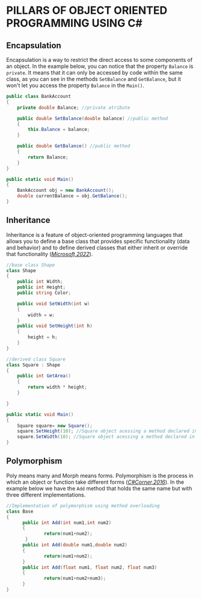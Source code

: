 # PILLARS OF OBJECT ORIENTED PROGRAMMING USING C#

## **Encapsulation**

Encapsulation is a way to restrict the direct access to some components of an object. In the example below, you can notice that the property  `Balance` is `private`. It means that it can only be accessed by code within the same class, as you can see in the methods `SetBalance` and `GetBalance`, but it won't let you access the property  `Balance` in the `Main()`.

```csharp
public class BankAccount
{
    private double Balance; //private atribute

    public double SetBalance(double balance) //public method
    {
        this.Balance = balance;
    }

    public double GetBalance() //public method
    {
        return Balance;
    }
}

public static void Main()
{
    BankAccount obj = new BankAccount();
    double currentBalance = obj.GetBalance();
}

```

## **Inheritance**

Inheritance is a feature of object-oriented programming languages that allows you to define a base class that provides specific functionality (data and behavior) and to define derived classes that either inherit or override that functionality (*[Microsoft,2022](https://learn.microsoft.com/en-us/dotnet/csharp/fundamentals/tutorials/inheritance)*).

```csharp
//base class Shape
class Shape
{
    public int Width;
    public int Height;
    public string Color;

    public void SetWidth(int w)
    {
        width = w;
    }
    public void SetHeight(int h)
    {
        height = h;
    }
}

//derived class Square  
class Square : Shape
{
    public int GetArea()
    {
        return width * height;
    }

}

public static void Main()
{
    Square square= new Square();
    square.SetHeight(10); //Square object acessing a method declared in Shape class
    square.SetWidth(10); //Square object acessing a method declared in Shape class
}
```

## **Polymorphism**

Poly means many and Morph means forms. Polymorphism is the process in which an object or function take different forms (*[C#Corner,2016](https://www.c-sharpcorner.com/UploadFile/e6a07d/pillars-of-oop/)*). In the example below we have the `Add` method that holds the same name but with three different implementations.

```csharp
//Implementation of polymorphism using method overloading  
class Base  
{  
      public int Add(int num1,int num2)  
      {  
              return(num1+num2);  
       }  
      public int Add(double num1,double num2)  
      {  
              return(num1+num2);  
      }
      public int Add(float num1, float num2, float num3)  
      {  
              return(num1+num2+num3);  
      }   
}
```

